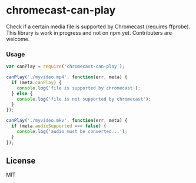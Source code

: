 # chromecast-can-play

Check if a certain media file is supported by Chromecast (requires ffprobe).
This library is work in progress and not on npm yet.
Contributers are welcome.

### Usage

```javascript
var canPlay = require('chromecast-can-play');

canPlay('./myvideo.mp4', function(err, meta) {
  if (meta.canPlay) {
    console.log('file is supported by chromecast');
  } else {
    console.log('file is not supported by chromecast');
  }
});

canPlay('./myvideo.mkv', function(err, meta) {
  if (meta.audioSupported === false) {
    console.log('audio must be converted...');
  }
});
```

## License
MIT
